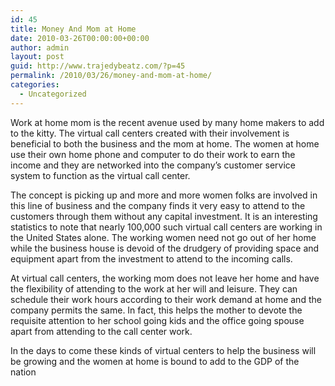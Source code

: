 ```yaml
---
id: 45
title: Money And Mom at Home
date: 2010-03-26T00:00:00+00:00
author: admin
layout: post
guid: http://www.trajedybeatz.com/?p=45
permalink: /2010/03/26/money-and-mom-at-home/
categories:
  - Uncategorized
---
```

Work at home mom is the recent avenue used by many home makers to add to the kitty. The virtual call centers created with their involvement is beneficial to both the business and the mom at home. The women at home use their own home phone and computer to do their work to earn the income and they are networked into the company&#8217;s customer service system to function as the virtual call center.

The concept is picking up and more and more women folks are involved in this line of business and the company finds it very easy to attend to the customers through them without any capital investment. It is an interesting statistics to note that nearly 100,000 such virtual call centers are working in the United States alone. The working women need not go out of her home while the business house is devoid of the drudgery of providing space and equipment apart from the investment to attend to the incoming calls.

At virtual call centers, the working mom does not leave her home and have the flexibility of attending to the work at her will and leisure. They can schedule their work hours according to their work demand at home and the company permits the same. In fact, this helps the mother to devote the requisite attention to her school going kids and the office going spouse apart from attending to the call center work.

In the days to come these kinds of virtual centers to help the business will be growing and the women at home is bound to add to the GDP of the nation